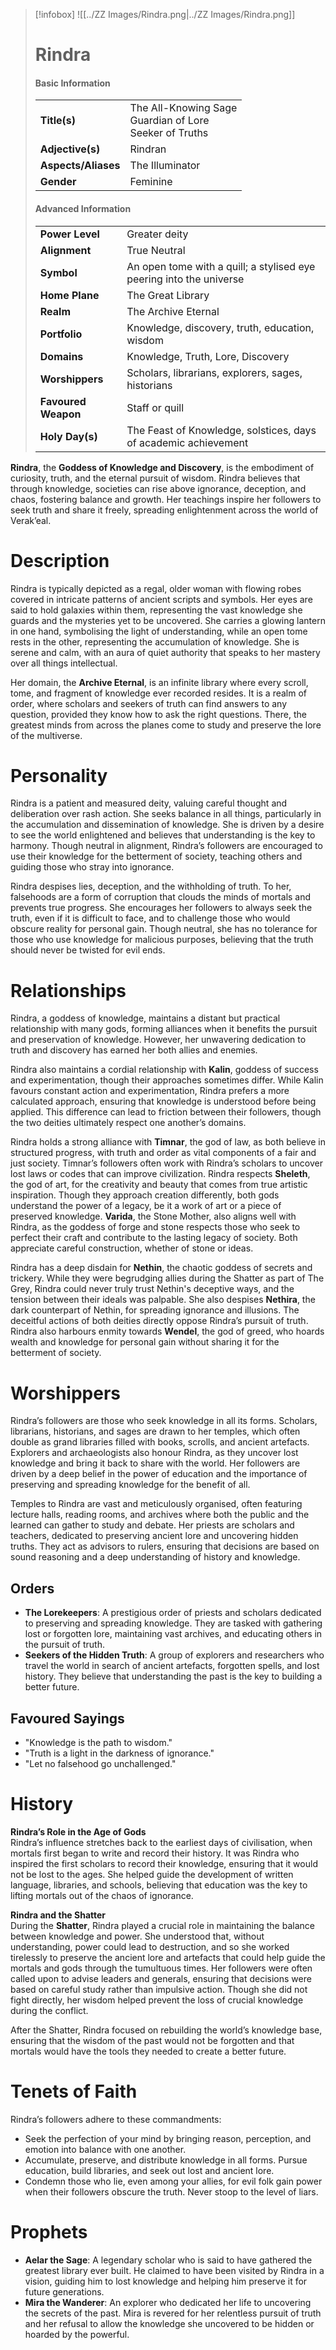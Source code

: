 > [!infobox]
> ![[../ZZ Images/Rindra.png|../ZZ Images/Rindra.png]]  
> # Rindra
> #### Basic Information
> |  |   |
> |---|---|
> | **Title(s)** | The All-Knowing Sage<br>Guardian of Lore<br>Seeker of Truths |
> | **Adjective(s)** | Rindran |
> | **Aspects/Aliases** | The Illuminator |
> | **Gender** | Feminine |
> 
> #### Advanced Information
> |  |  | 
> | --- | --- |
> | **Power Level** | Greater deity |
> | **Alignment** | True Neutral |
> | **Symbol** | An open tome with a quill; a stylised eye peering into the universe |
> | **Home Plane** | The Great Library |
> | **Realm** | The Archive Eternal |
> | **Portfolio** | Knowledge, discovery, truth, education, wisdom |
> | **Domains** | Knowledge, Truth, Lore, Discovery |
> | **Worshippers** | Scholars, librarians, explorers, sages, historians |
> | **Favoured Weapon** | Staff or quill |
> | **Holy Day(s)** | The Feast of Knowledge, solstices, days of academic achievement |

**Rindra**, the **Goddess of Knowledge and Discovery**, is the embodiment of curiosity, truth, and the eternal pursuit of wisdom. Rindra believes that through knowledge, societies can rise above ignorance, deception, and chaos, fostering balance and growth. Her teachings inspire her followers to seek truth and share it freely, spreading enlightenment across the world of Verak’eal.

# Description
Rindra is typically depicted as a regal, older woman with flowing robes covered in intricate patterns of ancient scripts and symbols. Her eyes are said to hold galaxies within them, representing the vast knowledge she guards and the mysteries yet to be uncovered. She carries a glowing lantern in one hand, symbolising the light of understanding, while an open tome rests in the other, representing the accumulation of knowledge. She is serene and calm, with an aura of quiet authority that speaks to her mastery over all things intellectual.

Her domain, the **Archive Eternal**, is an infinite library where every scroll, tome, and fragment of knowledge ever recorded resides. It is a realm of order, where scholars and seekers of truth can find answers to any question, provided they know how to ask the right questions. There, the greatest minds from across the planes come to study and preserve the lore of the multiverse.

# Personality
Rindra is a patient and measured deity, valuing careful thought and deliberation over rash action. She seeks balance in all things, particularly in the accumulation and dissemination of knowledge. She is driven by a desire to see the world enlightened and believes that understanding is the key to harmony. Though neutral in alignment, Rindra’s followers are encouraged to use their knowledge for the betterment of society, teaching others and guiding those who stray into ignorance.

Rindra despises lies, deception, and the withholding of truth. To her, falsehoods are a form of corruption that clouds the minds of mortals and prevents true progress. She encourages her followers to always seek the truth, even if it is difficult to face, and to challenge those who would obscure reality for personal gain. Though neutral, she has no tolerance for those who use knowledge for malicious purposes, believing that the truth should never be twisted for evil ends.

# Relationships
Rindra, a goddess of knowledge, maintains a distant but practical relationship with many gods, forming alliances when it benefits the pursuit and preservation of knowledge. However, her unwavering dedication to truth and discovery has earned her both allies and enemies.

Rindra also maintains a cordial relationship with **Kalin**, goddess of success and experimentation, though their approaches sometimes differ. While Kalin favours constant action and experimentation, Rindra prefers a more calculated approach, ensuring that knowledge is understood before being applied. This difference can lead to friction between their followers, though the two deities ultimately respect one another’s domains.

Rindra holds a strong alliance with **Timnar**, the god of law, as both believe in structured progress, with truth and order as vital components of a fair and just society. Timnar’s followers often work with Rindra’s scholars to uncover lost laws or codes that can improve civilization. Rindra respects **Sheleth**, the god of art, for the creativity and beauty that comes from true artistic inspiration. Though they approach creation differently, both gods understand the power of a legacy, be it a work of art or a piece of preserved knowledge. **Varida**, the Stone Mother, also aligns well with Rindra, as the goddess of forge and stone respects those who seek to perfect their craft and contribute to the lasting legacy of society. Both appreciate careful construction, whether of stone or ideas.

Rindra has a deep disdain for **Nethin**, the chaotic goddess of secrets and trickery. While they were begrudging allies during the Shatter as part of The Grey, Rindra could never truly trust Nethin's deceptive ways, and the tension between their ideals was palpable. She also despises **Nethira**, the dark counterpart of Nethin, for spreading ignorance and illusions. The deceitful actions of both deities directly oppose Rindra’s pursuit of truth. Rindra also harbours enmity towards **Wendel**, the god of greed, who hoards wealth and knowledge for personal gain without sharing it for the betterment of society.

# Worshippers
Rindra’s followers are those who seek knowledge in all its forms. Scholars, librarians, historians, and sages are drawn to her temples, which often double as grand libraries filled with books, scrolls, and ancient artefacts. Explorers and archaeologists also honour Rindra, as they uncover lost knowledge and bring it back to share with the world. Her followers are driven by a deep belief in the power of education and the importance of preserving and spreading knowledge for the benefit of all.

Temples to Rindra are vast and meticulously organised, often featuring lecture halls, reading rooms, and archives where both the public and the learned can gather to study and debate. Her priests are scholars and teachers, dedicated to preserving ancient lore and uncovering hidden truths. They act as advisors to rulers, ensuring that decisions are based on sound reasoning and a deep understanding of history and knowledge.

## Orders
- **The Lorekeepers**: A prestigious order of priests and scholars dedicated to preserving and spreading knowledge. They are tasked with gathering lost or forgotten lore, maintaining vast archives, and educating others in the pursuit of truth.
- **Seekers of the Hidden Truth**: A group of explorers and researchers who travel the world in search of ancient artefacts, forgotten spells, and lost history. They believe that understanding the past is the key to building a better future.

## Favoured Sayings
- "Knowledge is the path to wisdom."
- "Truth is a light in the darkness of ignorance."
- "Let no falsehood go unchallenged."

# History
**Rindra’s Role in the Age of Gods**  
Rindra’s influence stretches back to the earliest days of civilisation, when mortals first began to write and record their history. It was Rindra who inspired the first scholars to record their knowledge, ensuring that it would not be lost to the ages. She helped guide the development of written language, libraries, and schools, believing that education was the key to lifting mortals out of the chaos of ignorance.

**Rindra and the Shatter**  
During the **Shatter**, Rindra played a crucial role in maintaining the balance between knowledge and power. She understood that, without understanding, power could lead to destruction, and so she worked tirelessly to preserve the ancient lore and artefacts that could help guide the mortals and gods through the tumultuous times. Her followers were often called upon to advise leaders and generals, ensuring that decisions were based on careful study rather than impulsive action. Though she did not fight directly, her wisdom helped prevent the loss of crucial knowledge during the conflict.

After the Shatter, Rindra focused on rebuilding the world’s knowledge base, ensuring that the wisdom of the past would not be forgotten and that mortals would have the tools they needed to create a better future.

# Tenets of Faith
Rindra’s followers adhere to these commandments:
- Seek the perfection of your mind by bringing reason, perception, and emotion into balance with one another.
- Accumulate, preserve, and distribute knowledge in all forms. Pursue education, build libraries, and seek out lost and ancient lore.
- Condemn those who lie, even among your allies, for evil folk gain power when their followers obscure the truth. Never stoop to the level of liars.

# Prophets
- **Aelar the Sage**: A legendary scholar who is said to have gathered the greatest library ever built. He claimed to have been visited by Rindra in a vision, guiding him to lost knowledge and helping him preserve it for future generations.
- **Mira the Wanderer**: An explorer who dedicated her life to uncovering the secrets of the past. Mira is revered for her relentless pursuit of truth and her refusal to allow the knowledge she uncovered to be hidden or hoarded by the powerful.